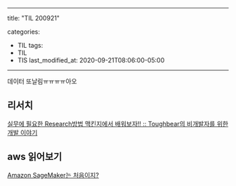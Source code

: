 
---
title: "TIL 200921"

categories:
- TIL
tags:
- TIL
- TIS
last_modified_at: 2020-09-21T08:06:00-05:00
---

데이터 또날림ㅠㅠㅠㅠ아오

## 리서치

[실무에 필요한 Research방법 맥킨지에서 배워보자!! :: Toughbear의 비개발자를 위한 개발 이야기](https://toughbear.tistory.com/entry/%EC%8B%A4%EB%AC%B4%EC%97%90-%ED%95%84%EC%9A%94%ED%95%9C-Research%EB%B0%A9%EB%B2%95-%EB%A7%A5%ED%82%A8%EC%A7%80%EC%97%90%EC%84%9C-%EB%B0%B0%EC%9B%8C%EB%B3%B4%EC%9E%90)

## aws 읽어보기

[Amazon SageMaker는 처음이지?](http://labs.brandi.co.kr/2018/05/17/ohyj.html)


